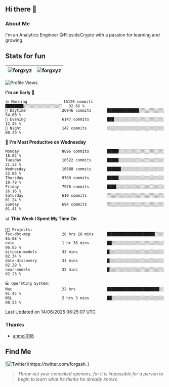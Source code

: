 ## Hi there 👋

### About Me

I'm an Analytics Engineer @FlipsideCrypto with a passion for learning and growing.
  
## Stats for fun

| <img align="center" src="https://github-readme-streak-stats.herokuapp.com/?user=forgxyz&theme=tokyonight" alt="forgxyz" /> | <img align="center" src="https://github-readme-stats.vercel.app/api?username=forgxyz&theme=tokyonight&show_icons=true" alt="forgxyz" /> |
| ------------- |------------- |


<!--START_SECTION:waka-->
![Profile Views](http://img.shields.io/badge/Profile%20Views-5-blue)

**I'm an Early 🐤** 

```text
🌞 Morning                16120 commits       ████████░░░░░░░░░░░░░░░░░   32.66 % 
🌆 Daytime                26946 commits       ██████████████░░░░░░░░░░░   54.60 % 
🌃 Evening                6147 commits        ███░░░░░░░░░░░░░░░░░░░░░░   12.45 % 
🌙 Night                  142 commits         ░░░░░░░░░░░░░░░░░░░░░░░░░   00.29 % 
```
📅 **I'm Most Productive on Wednesday** 

```text
Monday                   8896 commits        █████░░░░░░░░░░░░░░░░░░░░   18.02 % 
Tuesday                  10522 commits       █████░░░░░░░░░░░░░░░░░░░░   21.32 % 
Wednesday                10888 commits       ██████░░░░░░░░░░░░░░░░░░░   22.06 % 
Thursday                 9769 commits        █████░░░░░░░░░░░░░░░░░░░░   19.79 % 
Friday                   7976 commits        ████░░░░░░░░░░░░░░░░░░░░░   16.16 % 
Saturday                 610 commits         ░░░░░░░░░░░░░░░░░░░░░░░░░   01.24 % 
Sunday                   694 commits         ░░░░░░░░░░░░░░░░░░░░░░░░░   01.41 % 
```


📊 **This Week I Spent My Time On** 

```text
🐱‍💻 Projects: 
fsc-dbt-mcp              20 hrs 28 mins      █████████████████████░░░░   85.08 % 
evie                     1 hr 38 mins        ██░░░░░░░░░░░░░░░░░░░░░░░   06.85 % 
bitcoin-models           33 mins             █░░░░░░░░░░░░░░░░░░░░░░░░   02.34 % 
data-discovery           33 mins             █░░░░░░░░░░░░░░░░░░░░░░░░   02.29 % 
near-models              32 mins             █░░░░░░░░░░░░░░░░░░░░░░░░   02.23 % 

💻 Operating System: 
Mac                      22 hrs              ███████████████████████░░   91.45 % 
WSL                      2 hrs 3 mins        ██░░░░░░░░░░░░░░░░░░░░░░░   08.55 % 
```


 Last Updated on 14/06/2025 06:25:07 UTC
<!--END_SECTION:waka-->

### Thanks
 - [anmol098](https://github.com/anmol098/waka-readme-stats/)
  
## Find Me
[![Twitter](https://img.shields.io/twitter/url/https/twitter.com/forgash_.svg?style=social&label=Follow%20%40forgash_)](https://twitter.com/forgash_)


> *Throw out your conceited opinions, for it is impossible for a person to begin to learn what he thinks he already knows.* 
